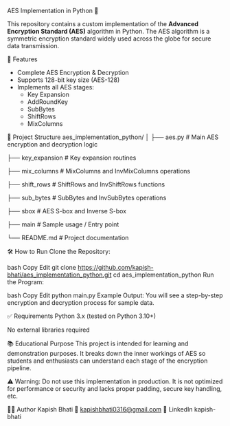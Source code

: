 AES Implementation in Python 🔐

This repository contains a custom implementation of the **Advanced Encryption Standard (AES)** algorithm in Python. The AES algorithm is a symmetric encryption standard widely used across the globe for secure data transmission.

🚀 Features

- Complete AES Encryption & Decryption
- Supports 128-bit key size (AES-128)
- Implements all AES stages:
  - Key Expansion
  - AddRoundKey
  - SubBytes
  - ShiftRows
  - MixColumns

📁 Project Structure
aes_implementation_python/
│
├── aes.py               # Main AES encryption and decryption logic

├── key_expansion        # Key expansion routines

├── mix_columns          # MixColumns and InvMixColumns operations

├── shift_rows           # ShiftRows and InvShiftRows functions

├── sub_bytes            # SubBytes and InvSubBytes operations

├── sbox                 # AES S-box and Inverse S-box

├── main                 # Sample usage / Entry point

└── README.md            # Project documentation



🛠️ How to Run
Clone the Repository:

bash
Copy
Edit
git clone https://github.com/kapish-bhati/aes_implementation_python.git
cd aes_implementation_python
Run the Program:

bash
Copy
Edit
python main.py
Example Output:
You will see a step-by-step encryption and decryption process for sample data.

✅ Requirements
Python 3.x (tested on Python 3.10+)

No external libraries required

📚 Educational Purpose
This project is intended for learning and demonstration purposes. It breaks down the inner workings of AES so students and enthusiasts can understand each stage of the encryption pipeline.

⚠️ Warning: Do not use this implementation in production. It is not optimized for performance or security and lacks proper padding, secure key handling, etc.

🧑‍💻 Author
Kapish Bhati
📧 kapishbhati0316@gmail.com
🔗 LinkedIn kapish-bhati
